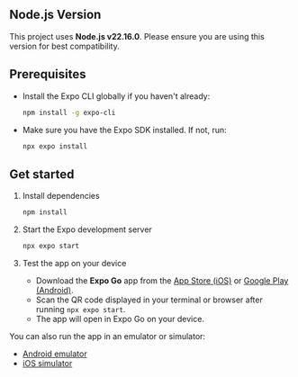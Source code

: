 ## Node.js Version

This project uses **Node.js v22.16.0**. Please ensure you are using this version for best compatibility.

## Prerequisites

- Install the Expo CLI globally if you haven't already:

  ```bash
  npm install -g expo-cli
  ```

- Make sure you have the Expo SDK installed. If not, run:

  ```bash
  npx expo install
  ```

## Get started

1. Install dependencies

   ```bash
   npm install
   ```

2. Start the Expo development server

   ```bash
   npx expo start
   ```

3. Test the app on your device

   - Download the **Expo Go** app from the [App Store (iOS)](https://apps.apple.com/app/expo-go/id982107779) or [Google Play (Android)](https://play.google.com/store/apps/details?id=host.exp.exponent).
   - Scan the QR code displayed in your terminal or browser after running `npx expo start`.
   - The app will open in Expo Go on your device.

You can also run the app in an emulator or simulator:

- [Android emulator](https://docs.expo.dev/workflow/android-studio-emulator/)
- [iOS simulator](https://docs.expo.dev/workflow/ios-simulator/)
